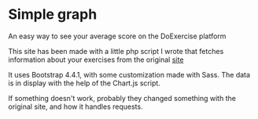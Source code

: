 # Simple graph
An easy way to see your average score on the DoExercise platform

This site has been made with a little php script I wrote that fetches information about your exercises from the
original [site]("http://datascience.maths.unitn.it/ocpu/library/doexercises/www/")

It uses Bootstrap 4.4.1, with some customization made with Sass. The data is in display
with the help of the Chart.js script. 

If something doesn't work, probably they changed something with the original site, and how it handles requests.
